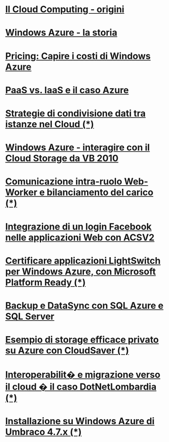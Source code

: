
# [Il Cloud Computing - origini](Il-Cloud-Computing-origini.md)
# [Windows Azure - la storia](WindowsAzure_LaStoria.md)
# [Pricing: Capire i costi di Windows Azure](Costi-di-Windows-Azure.md)
# [PaaS vs. IaaS e il caso Azure](Paas-Iaas-Azure.md)
# [Strategie di condivisione dati tra istanze nel Cloud (*)](https://msdn.microsoft.com/it-it/library/jj573927.aspx)
# [Windows Azure - interagire con il Cloud Storage da VB 2010](WindowsAzure-Interagire-con-il-Cloud-Storage-da-VB-2010.md)
# [Comunicazione intra-ruolo Web-Worker e bilanciamento del carico (*)](https://msdn.microsoft.com/it-it/library/jj127259.aspx)
# [Integrazione di un login Facebook nelle applicazioni Web con ACSV2](Integrazione_login_Facebook_in_ACSV2.md)
# [Certificare applicazioni LightSwitch per Windows Azure, con Microsoft Platform Ready (*)](https://msdn.microsoft.com/it-it/library/jj127266.aspx)
# [Backup e DataSync con SQL Azure e SQL Server](Backup-e-DataSync-con-SQL-Azure-e-SQL-Server.md)
# [Esempio di storage efficace privato su Azure con CloudSaver (*)](https://msdn.microsoft.com/it-it/library/hh923935.aspx)
# [Interoperabilit� e migrazione verso il cloud � il caso DotNetLombardia (*)](https://msdn.microsoft.com/it-it/library/hh923933.aspx)
# [Installazione su Windows Azure di Umbraco 4.7.x (*)](https://msdn.microsoft.com/it-it/library/hh923934.aspx)

